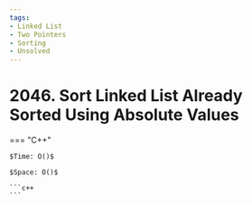 ```yaml
---
tags:
- Linked List
- Two Pointers
- Sorting
- Unsolved
---
```



# 2046. Sort Linked List Already Sorted Using Absolute Values

=== "C++"

    $Time: O()$

    $Space: O()$

    ```c++
    ```